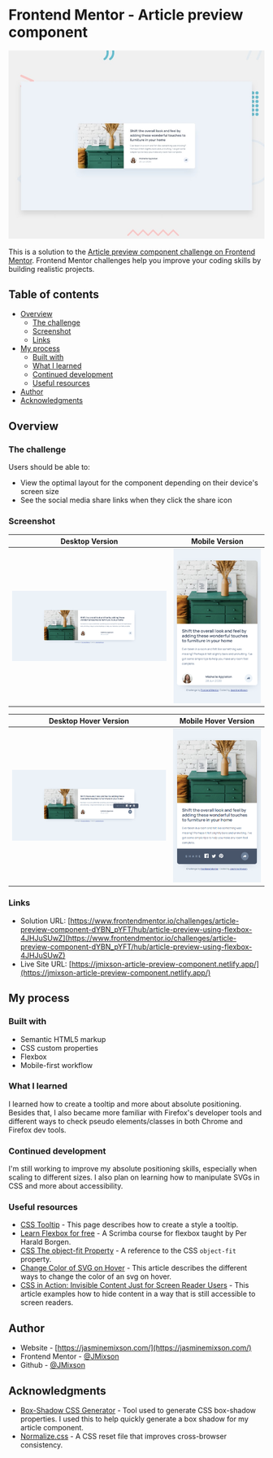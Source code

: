 # Frontend Mentor - Article preview component

![Design preview for the Article preview component coding challenge](./design/desktop-preview.jpg)

This is a solution to the [Article preview component challenge on Frontend Mentor](https://www.frontendmentor.io/challenges/article-preview-component-dYBN_pYFT). Frontend Mentor challenges help you improve your coding skills by building realistic projects.

## Table of contents

- [Overview](#overview)
  - [The challenge](#the-challenge)
  - [Screenshot](#screenshot)
  - [Links](#links)
- [My process](#my-process)
  - [Built with](#built-with)
  - [What I learned](#what-i-learned)
  - [Continued development](#continued-development)
  - [Useful resources](#useful-resources)
- [Author](#author)
- [Acknowledgments](#acknowledgments)

## Overview

### The challenge

Users should be able to:

- View the optimal layout for the component depending on their device's screen size
- See the social media share links when they click the share icon

### Screenshot

|          Desktop Version           |          Mobile Version          |
| :--------------------------------: | :------------------------------: |
| ![desktop screenshot](desktop.png) | ![mobile screenshot](mobile.png) |

|             Desktop Hover Version              |             Mobile Hover Version             |
| :--------------------------------------------: | :------------------------------------------: |
| ![desktop hover screenshot](desktop-hover.png) | ![mobile hover screenshot](mobile-hover.png) |

### Links

- Solution URL: [https://www.frontendmentor.io/challenges/article-preview-component-dYBN_pYFT/hub/article-preview-using-flexbox-4JHJuSUwZ](https://www.frontendmentor.io/challenges/article-preview-component-dYBN_pYFT/hub/article-preview-using-flexbox-4JHJuSUwZ)
- Live Site URL: [https://jmixson-article-preview-component.netlify.app/](https://jmixson-article-preview-component.netlify.app/)

## My process

### Built with

- Semantic HTML5 markup
- CSS custom properties
- Flexbox
- Mobile-first workflow

### What I learned

I learned how to create a tooltip and more about absolute positioning. Besides that, I also became more familiar with Firefox's developer tools and different ways to check pseudo elements/classes in both Chrome and Firefox dev tools.

### Continued development

I'm still working to improve my absolute positioning skills, especially when scaling to different sizes. I also plan on learning how to manipulate SVGs in CSS and more about accessibility.

### Useful resources

- [CSS Tooltip](https://www.w3schools.com/css/css_tooltip.asp) - This page describes how to create a style a tooltip.
- [Learn Flexbox for free](https://scrimba.com/learn/flexbox) - A Scrimba course for flexbox taught by Per Harald Borgen.
- [CSS The object-fit Property](https://www.w3schools.com/css/css3_object-fit.asp) - A reference to the CSS `object-fit` property.
- [Change Color of SVG on Hover](https://css-tricks.com/change-color-of-svg-on-hover/) - This article describes the different ways to change the color of an svg on hover.
- [CSS in Action: Invisible Content Just for Screen Reader Users](https://webaim.org/techniques/css/invisiblecontent/) - This article examples how to hide content in a way that is still accessible to screen readers.

## Author

- Website - [https://jasminemixson.com/](https://jasminemixson.com/)
- Frontend Mentor - [@JMixson](https://www.frontendmentor.io/profile/jmixson)
- Github - [@JMixson](https://www.github.com/jmixson)

## Acknowledgments

- [Box-Shadow CSS Generator](https://html-css-js.com/css/generator/box-shadow/) - Tool used to generate CSS box-shadow properties. I used this to help quickly generate a box shadow for my article component.
- [Normalize.css](https://necolas.github.io/normalize.css/) - A CSS reset file that improves cross-browser consistency.
